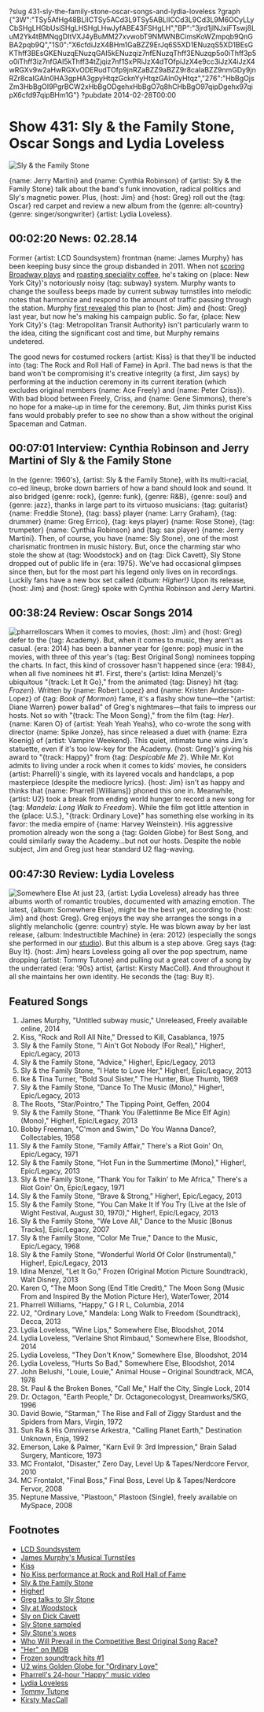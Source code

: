 ?slug 431-sly-the-family-stone-oscar-songs-and-lydia-loveless
?graph {"3W":"TSy5AfHg48BLlICTSy5ACd3L9TSy5ABLlICCd3L9Cd3L9M6OCyLLyCbSHgLHGbUsiSHgLHSHgLHwJyfABE43FSHgLH","BP":"3jrd1jlNJxiFTswj8LuM2Yk4tBMNqgDItVXJ4yBuMM27xvwobT9NMWNBCimsKoWZmpqb9QnGBA2pqb9Q","1S0":"X6cfdiJzX4BHm1GaBZZ9ErJq6S5XD1ENuzqS5XD1BEsGKThff3BEsGKENuzqENuzqGAI5kENuzqiz7nfENuzqThff3ENuzqp5o0iThff3p5o0iThff3iz7nfGAI5kThff34tZjqiz7nf1SxPRiJzX4dTOfpiJzX4e9cc3iJzX4iJzX4wRGXv9w2aHwRGXvODERudTOfp9jnRZaBZZ9aBZZ9r8caIaBZZ9nmGDy9jnRZr8caIGAln0HA3gpHA3gpyHtqzGcknYyHtqzGAln0yHtqz","276":"HbBgOjsZm3HbBgOI9PgrBCW2xHbBgODgehxHbBgO7q8hCHbBgO97qipDgehx97qipX6cfd97qipBHm1G"}
?pubdate 2014-02-28T00:00

# Show 431: Sly & the Family Stone, Oscar Songs and Lydia Loveless

![Sly & the Family Stone](//static.soundopinions.org/images/2014/sly_web.jpg)

 {name: Jerry Martini} and {name: Cynthia Robinson} of {artist: Sly & the Family Stone} talk about the band's funk innovation, radical politics and Sly's magnetic power. Plus, {host: Jim} and {host: Greg} roll out the {tag: Oscar} red carpet and review a new album from the {genre: alt-country} {genre: singer/songwriter} {artist: Lydia Loveless}.


## 00:02:20 News: 02.28.14
Former {artist: LCD Soundsystem} frontman {name: James Murphy} has been keeping busy since the group disbanded in 2011. When not [scoring Broadway plays](show/414/) and [roasting speciality coffee](http://www.bluebottlecoffee.com/products/house-of-good), he's taking on {place: New York City}'s notoriously noisy {tag: subway} system. Murphy wants to change the soulless beeps made by current subway turnstiles into melodic notes that harmonize and respond to the amount of traffic passing through the station. Murphy [first revealed](https://soundcloud.com/soundopinions/james-murphy-on-his-dream-nyc) this plan to {host: Jim} and {host: Greg} last year, but now he's making his campaign public. So far, {place: New York City}'s {tag: Metropolitan Transit Authority} isn't particularly warm to the idea, citing the significant cost and time, but Murphy remains undetered. 

The good news for costumed rockers {artist: Kiss} is that they'll be inducted into {tag: The Rock and Roll Hall of Fame} in April. The bad news is that the band won't be compromising it's creative integrity (a first, Jim says) by performing at the induction ceremony in its current iteration (which excludes original members {name: Ace Freely} and {name: Peter Criss}). With bad blood between Freely, Criss, and {name: Gene Simmons}, there's no hope for a make-up in time for the ceremony. But, Jim thinks purist Kiss fans would probably prefer to see no show than a show without the original Spaceman and Catman. 


## 00:07:01 Interview: Cynthia Robinson and Jerry Martini of Sly & the Family Stone
In the {genre: 1960's}, {artist: Sly & the Family Stone}, with its multi-racial, co-ed lineup, broke down barriers of how a band should look and sound. It also bridged {genre: rock}, {genre: funk}, {genre: R&B}, {genre: soul} and {genre: jazz}, thanks in large part to its virtuoso musicians: {tag: guitarist} {name: Freddie Stone}, {tag: bass} player {name: Larry Graham}, {tag: drummer} {name: Greg Errico}, {tag: keys player} {name: Rose Stone}, {tag: trumpeter} {name: Cynthia Robinson} and {tag: sax player} {name: Jerry Martini}. Then, of course, you have {name: Sly Stone}, one of the most charismatic frontmen in music history. But, once the charming star who stole the show at {tag: Woodstock} and on {tag: Dick Cavett}, Sly Stone dropped out of public life in {era: 1975}. We've had occasional glimpses since then, but for the most part his legend only lives on in recordings. Luckily fans have a new box set called *{album: Higher!}* Upon its release, {host: Jim} and {host: Greg} spoke with Cynthia Robinson and Jerry Martini.

## 00:38:24 Review: Oscar Songs 2014
![pharrelloscars](//static.soundopinions.org/images/2014/pharrelloscars.jpg)
When it comes to movies, {host: Jim} and {host: Greg} defer to the {tag: Academy}. But, when it comes to music, they aren't as casual. {era: 2014} has been a banner year for {genre: pop} music in the movies, with three of this year's {tag: Best Original Song} nominees topping the charts. In fact, this kind of crossover hasn't happened since {era: 1984}, when all five nominees hit #1. First, there's {artist: Idina Menzel}'s ubiquitous "{track: Let It Go}," from the animated {tag: Disney} hit {tag: *Frozen*}. Written by {name: Robert Lopez} and {name: Kristen Anderson-Lopez} of {tag: *Book of Mormon*} fame, it's a flashy show tune—the "{artist: Diane Warren} power ballad" of Greg's nightmares—that fails to impress our hosts. Not so with "{track: The Moon Song}," from the film {tag: *Her*}. {name: Karen O} of {artist: Yeah Yeah Yeahs}, who co-wrote the song with director {name: Spike Jonze}, has since released a duet with {name: Ezra Koenig} of {artist: Vampire Weekend}. This quiet, intimate tune wins Jim's statuette, even if it's too low-key for the Academy. 
{host: Greg}'s giving his award to "{track: Happy}" from {tag: *Despicable Me 2*}. While Mr. Kot admits to living under a rock when it comes to kids' movies, he considers {artist: Pharrell}'s single, with its layered vocals and handclaps, a pop masterpiece (despite the mediocre lyrics). {host: Jim} isn't as happy and thinks that {name: Pharrell [Williams]} phoned this one in. Meanwhile, {artist: U2} took a break from ending world hunger to record a new song for {tag: *Mandela: Long Walk to Freedom*}. While the film got little attention in the {place: U.S.}, "{track: Ordinary Love}" has something else working in its favor: the media empire of {name: Harvey Weinstein}. His aggressive promotion already won the song a {tag: Golden Globe} for Best Song, and could similarly sway the Academy...but not our hosts. Despite the noble subject, Jim and Greg just hear standard U2 flag-waving.

## 00:47:30 Review: Lydia Loveless
![Somewhere Else](//static.soundopinions.org/assets/431/2760.jpg "360720332/795321994")
At just 23, {artist: Lydia Loveless} already has three albums worth of romantic troubles, documented with amazing emotion. The latest, {album: Somewhere Else}, might be the best yet, according to {host: Jim} and {host: Greg}. Greg enjoys the way she arranges the songs in a slightly melancholic {genre: country} style. He was blown away by her last release, {album: Indestructible Machine} in {era: 2012} (especially the songs she performed in our [studio](http://www.soundopinions.org/show/348/)). But this album is a step above. Greg says {tag: Buy It}. {host: Jim} hears Loveless going all over the pop spectrum, name dropping {artist: Tommy Tutone} and pulling out a great cover of a song by the underrated {era: '90s} artist, {artist: Kirsty MacColl}. And throughout it all she maintains her own identity. He seconds the {tag: Buy It}. 


## Featured Songs
1. James Murphy, "Untitled subway music," Unreleased, Freely available online, 2014
1. Kiss, "Rock and Roll All Nite," Dressed to Kill, Casablanca, 1975
1. Sly & the Family Stone, "I Ain't Got Nobody (For Real)," Higher!, Epic/Legacy, 2013
1. Sly & the Family Stone, "Advice," Higher!, Epic/Legacy, 2013
1. Sly & the Family Stone, "I Hate to Love Her," Higher!, Epic/Legacy, 2013
1. Ike & Tina Turner, "Bold Soul Sister," The Hunter, Blue Thumb, 1969
1. Sly & the Family Stone, "Dance To The Music (Mono)," Higher!, Epic/Legacy, 2013
1. The Roots, "Star/Pointro," The Tipping Point, Geffen, 2004
1. Sly & the Family Stone, "Thank You (Falettinme Be Mice Elf Agin) (Mono)," Higher!, Epic/Legacy, 2013
1. Bobby Freeman, "C'mon and Swim," Do You Wanna Dance?, Collectables, 1958
1. Sly & the Family Stone, "Family Affair," There's a Riot Goin' On, Epic/Legacy, 1971
1. Sly & the Family Stone, "Hot Fun in the Summertime (Mono)," Higher!, Epic/Legacy, 2013
1. Sly & the Family Stone, "Thank You for Talkin' to Me Africa," There's a Riot Goin' On, Epic/Legacy, 1971
1. Sly & the Family Stone, "Brave & Strong," Higher!, Epic/Legacy, 2013
1. Sly & the Family Stone, "You Can Make It If You Try (Live at the Isle of Wight Festival, August 30, 1970)," Higher!, Epic/Legacy, 2013
1. Sly & the Family Stone, "We Love All," Dance to the Music [Bonus Tracks], Epic/Legacy, 2007
1. Sly & the Family Stone, "Color Me True," Dance to the Music, Epic/Legacy, 1968
1. Sly & the Family Stone, "Wonderful World Of Color (Instrumental)," Higher!, Epic/Legacy, 2013
1. Idina Menzel, "Let It Go," Frozen (Original Motion Picture Soundtrack), Walt Disney, 2013
1. Karen O, "The Moon Song (End Title Credit)," The Moon Song (Music From and Inspired By the Motion Picture Her), WaterTower, 2014
1. Pharrell Williams, "Happy," G I R L, Columbia, 2014
1. U2, "Ordinary Love," Mandela: Long Walk to Freedom (Soundtrack), Decca, 2013
1. Lydia Loveless, "Wine Lips," Somewhere Else, Bloodshot, 2014
1. Lydia Loveless, "Verlaine Shot Rimbaud," Somewhere Else, Bloodshot, 2014
1. Lydia Loveless, "They Don't Know," Somewhere Else, Bloodshot, 2014
1. Lydia Loveless, "Hurts So Bad," Somewhere Else, Bloodshot, 2014
1. John Belushi, "Louie, Louie," Animal House – Original Soundtrack, MCA, 1978
1. St. Paul & the Broken Bones, "Call Me," Half the City, Single Lock, 2014
1. Dr. Octagon, "Earth People," Dr. Octagonecologyst, Dreamworks/SKG, 1996
1. David Bowie, "Starman," The Rise and Fall of Ziggy Stardust and the Spiders from Mars, Virgin, 1972
1. Sun Ra & His Omniverse Arkestra, "Calling Planet Earth," Destination Unknown, Enja, 1992
1. Emerson, Lake & Palmer,  "Karn Evil 9: 3rd Impression," Brain Salad Surgery, Manticore, 1973
1. MC Frontalot, "Disaster," Zero Day, Level Up & Tapes/Nerdcore Fervor, 2010
1. MC Frontalot, "Final Boss," Final Boss, Level Up & Tapes/Nerdcore Fervor, 2008
1. Neptune Massive, "Plastoon," Plastoon (Single), freely available on MySpace, 2008

## Footnotes
- [LCD Soundsystem](http://lcdsoundsystem.com/main/)
- [James Murphy's Musical Turnstiles](http://www.rollingstone.com/music/news/james-murphy-wants-to-make-nyc-subway-turnstiles-more-musical-20140224#ixzz2uXjJ5GRn)
- [Kiss](http://www.kissonline.com/)
- [No Kiss performance at Rock and Roll Hall of Fame](http://www.rollingstone.com/music/news/kiss-cancel-rock-hall-of-fame-performance-after-lineup-dispute-20140223)
- [Sly & the Family Stone](http://www.slystonemusic.com/)
- [Higher!](http://www.slystonemusic.com/news/sly-family-stone-deluxe-4cd-box-set-higher-be-released-august-27th)
- [Greg talks to Sly Stone](http://www.popmatters.com/article/sly-stone-says-hes-ready-to-step-back-into-the-spotlight/)
- [Sly at Woodstock](http://www.youtube.com/watch?v=3fZBaPS_XvQ)
- [Sly on Dick Cavett](http://vimeo.com/23614362)
- [Sly Stone sampled](http://www.whosampled.com/Sly-%26-the-Family-Stone/)
- [Sly Stone's woes](http://latimesblogs.latimes.com/gossip/2011/09/sly-stone-homeless-sly-and-the-family-stone.html)
- [Who Will Prevail in the Competitive Best Original Song Race?](http://www.hollywoodreporter.com/race/oscars-who-will-prevail-competitive-683073)
- ["Her" on IMDB](http://www.imdb.com/title/tt1798709/)
- [Frozen soundtrack hits #1](http://www.rollingstone.com/music/news/on-the-charts-frozen-soundtrack-rides-polar-vortex-to-number-one-20140108)
- [U2 wins Golden Globe for "Ordinary Love"](http://www.spin.com/articles/2014-golden-globe-best-song-u2-ordinary-love/)
- [Pharrell's 24-hour "Happy" music video](http://24hoursofhappy.com/)
- [Lydia Loveless](http://lydialoveless.com/)
- [Tommy Tutone](http://www.youtube.com/watch?v=6WTdTwcmxyo)
- [Kirsty MacCall](http://www.kirstymaccoll.com/)
